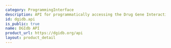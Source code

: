 ```yaml
---
category: ProgrammingInterface
description: API for programmatically accessing the Drug Gene Interaction Database
id: dgidb.api
is_public: true
name: DGIdb API
product_url: https://dgidb.org/api
layout: product_detail
---
```

